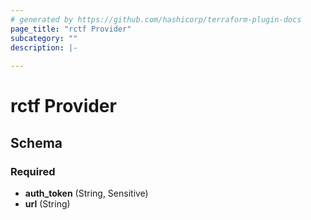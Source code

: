 ```yaml
---
# generated by https://github.com/hashicorp/terraform-plugin-docs
page_title: "rctf Provider"
subcategory: ""
description: |-
  
---
```


# rctf Provider





<!-- schema generated by tfplugindocs -->
## Schema

### Required

- **auth_token** (String, Sensitive)
- **url** (String)
